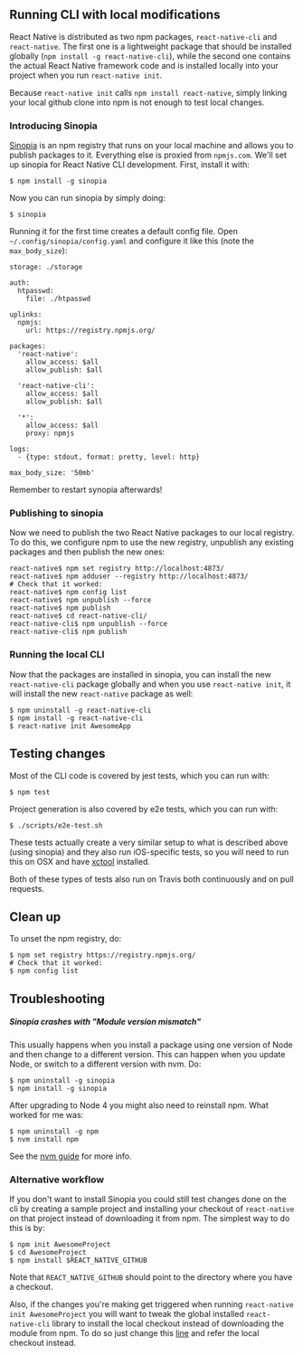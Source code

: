## Running CLI with local modifications

React Native is distributed as two npm packages, `react-native-cli` and `react-native`. The first one is a lightweight package that should be installed globally (`npm install -g react-native-cli`), while the second one contains the actual React Native framework code and is installed locally into your project when you run `react-native init`.

Because `react-native init` calls `npm install react-native`, simply linking your local github clone into npm is not enough to test local changes.

### Introducing Sinopia

[Sinopia] is an npm registry that runs on your local machine and allows you to publish packages to it. Everything else is proxied from `npmjs.com`. We'll set up sinopia for React Native CLI development. First, install it with:

    $ npm install -g sinopia

Now you can run sinopia by simply doing:

    $ sinopia

Running it for the first time creates a default config file. Open `~/.config/sinopia/config.yaml` and configure it like this (note the `max_body_size`):

    storage: ./storage

    auth:
      htpasswd:
        file: ./htpasswd

    uplinks:
      npmjs:
        url: https://registry.npmjs.org/

    packages:
      'react-native':
        allow_access: $all
        allow_publish: $all

      'react-native-cli':
        allow_access: $all
        allow_publish: $all

      '*':
        allow_access: $all
        proxy: npmjs

    logs:
      - {type: stdout, format: pretty, level: http}

    max_body_size: '50mb'

Remember to restart synopia afterwards!

### Publishing to sinopia

Now we need to publish the two React Native packages to our local registry. To do this, we configure npm to use the new registry, unpublish any existing packages and then publish the new ones:

    react-native$ npm set registry http://localhost:4873/
    react-native$ npm adduser --registry http://localhost:4873/
    # Check that it worked:
    react-native$ npm config list
    react-native$ npm unpublish --force
    react-native$ npm publish
    react-native$ cd react-native-cli/
    react-native-cli$ npm unpublish --force
    react-native-cli$ npm publish

### Running the local CLI

Now that the packages are installed in sinopia, you can install the new `react-native-cli` package globally and when you use `react-native init`, it will install the new `react-native` package as well:

    $ npm uninstall -g react-native-cli
    $ npm install -g react-native-cli
    $ react-native init AwesomeApp

## Testing changes

Most of the CLI code is covered by jest tests, which you can run with:

    $ npm test

Project generation is also covered by e2e tests, which you can run with:

    $ ./scripts/e2e-test.sh

These tests actually create a very similar setup to what is described above (using sinopia) and they also run iOS-specific tests, so you will need to run this on OSX and have [xctool] installed.

Both of these types of tests also run on Travis both continuously and on pull requests.

[sinopia]: https://www.npmjs.com/package/sinopia
[xctool]: https://github.com/facebook/xctool

## Clean up

To unset the npm registry, do:

    $ npm set registry https://registry.npmjs.org/
    # Check that it worked:
    $ npm config list

## Troubleshooting

##### Sinopia crashes with "Module version mismatch"

This usually happens when you install a package using one version of Node and then change to a different version. This can happen when you update Node, or switch to a different version with nvm. Do:

    $ npm uninstall -g sinopia
    $ npm install -g sinopia

After upgrading to Node 4 you might also need to reinstall npm. What worked for me was:

    $ npm uninstall -g npm
    $ nvm install npm

 See the [nvm guide](https://github.com/creationix/nvm#usage) for more info.

### Alternative workflow

If you don't want to install Sinopia you could still test changes done on the cli by creating a sample project and installing your checkout of `react-native` on that project instead of downloading it from npm. The simplest way to do this is by:

    $ npm init AwesomeProject
    $ cd AwesomeProject
    $ npm install $REACT_NATIVE_GITHUB

Note that `REACT_NATIVE_GITHUB` should point to the directory where you have a checkout.

Also, if the changes you're making get triggered when running `react-native init AwesomeProject` you will want to tweak the global installed `react-native-cli` library to install the local checkout instead of downloading the module from npm. To do so just change this [line](https://github.com/facebook/react-native/blob/master/react-native-cli/index.js#L191) and refer the local checkout instead.
